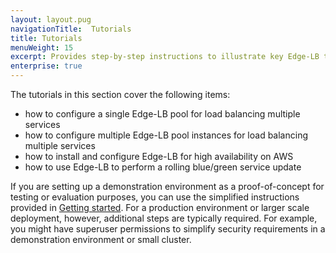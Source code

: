 ```yaml
---
layout: layout.pug
navigationTitle:  Tutorials
title: Tutorials
menuWeight: 15
excerpt: Provides step-by-step instructions to illustrate key Edge-LB tasks
enterprise: true
---
```


The tutorials in this section cover the following items:
<!--- how to prepare a service account and install Edge-LB for secure load balancing -->
- how to configure a single Edge-LB pool for load balancing multiple services
- how to configure multiple Edge-LB pool instances for load balancing multiple services
- how to install and configure Edge-LB for high availability on AWS
- how to use Edge-LB to perform a rolling blue/green service update
<!-- - how to configure Edge-LB for connecting to Kubernetes -->

If you are setting up a demonstration environment as a proof-of-concept for testing or evaluation purposes, you can use the simplified instructions provided in [Getting started](/services/edge-lb/getting-started). For a production environment or larger scale deployment, however, additional steps are typically required. For example, you might have superuser permissions to simplify security requirements in a demonstration environment or small cluster.